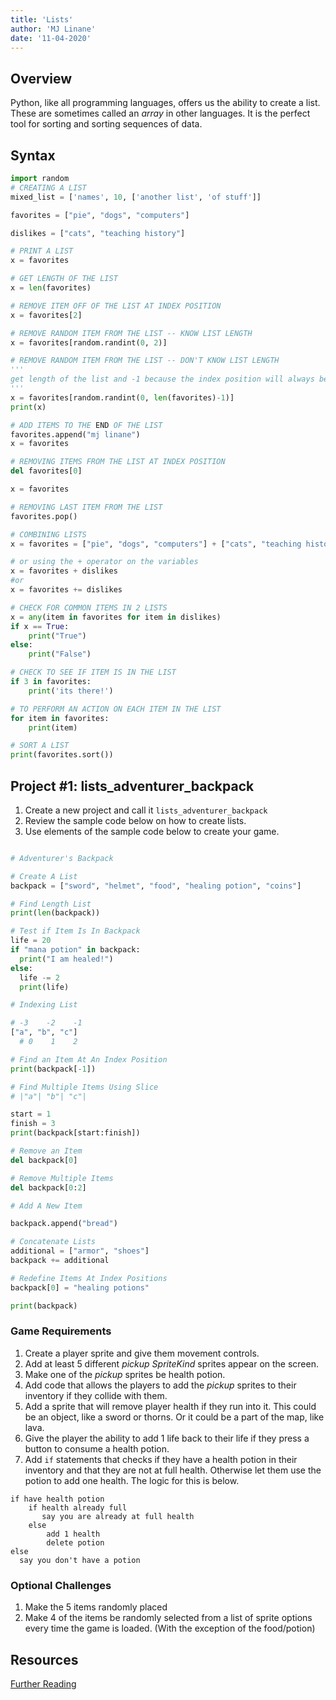 ```yaml
---
title: 'Lists'
author: 'MJ Linane'
date: '11-04-2020'
---
```


## Overview

Python, like all programming languages, offers us the ability to create a list. These are sometimes called an *array* in other languages. It is the perfect tool for sorting and sorting sequences of data.

## Syntax

```python
import random
# CREATING A LIST
mixed_list = ['names', 10, ['another list', 'of stuff']]

favorites = ["pie", "dogs", "computers"]

dislikes = ["cats", "teaching history"]

# PRINT A LIST
x = favorites

# GET LENGTH OF THE LIST
x = len(favorites)

# REMOVE ITEM OFF OF THE LIST AT INDEX POSITION
x = favorites[2]

# REMOVE RANDOM ITEM FROM THE LIST -- KNOW LIST LENGTH
x = favorites[random.randint(0, 2)]

# REMOVE RANDOM ITEM FROM THE LIST -- DON'T KNOW LIST LENGTH
'''
get length of the list and -1 because the index position will always be 1 less than the total number of items in the list
'''
x = favorites[random.randint(0, len(favorites)-1)]
print(x)

# ADD ITEMS TO THE END OF THE LIST
favorites.append("mj linane")
x = favorites

# REMOVING ITEMS FROM THE LIST AT INDEX POSITION
del favorites[0]

x = favorites

# REMOVING LAST ITEM FROM THE LIST
favorites.pop()

# COMBINING LISTS
x = favorites = ["pie", "dogs", "computers"] + ["cats", "teaching history"]

# or using the + operator on the variables
x = favorites + dislikes
#or
x = favorites += dislikes

# CHECK FOR COMMON ITEMS IN 2 LISTS
x = any(item in favorites for item in dislikes)
if x == True:
    print("True")
else:
    print("False")

# CHECK TO SEE IF ITEM IS IN THE LIST
if 3 in favorites:
    print('its there!')

# TO PERFORM AN ACTION ON EACH ITEM IN THE LIST
for item in favorites:
    print(item)

# SORT A LIST
print(favorites.sort())
```

## Project #1: lists_adventurer_backpack

1. Create a new project and call it `lists_adventurer_backpack`
2. Review the sample code below on how to create lists.
3. Use elements of the sample code below to create your game.

```python

# Adventurer's Backpack

# Create A List
backpack = ["sword", "helmet", "food", "healing potion", "coins"]

# Find Length List
print(len(backpack))

# Test if Item Is In Backpack
life = 20
if "mana potion" in backpack:
  print("I am healed!")
else:
  life -= 2
  print(life)

# Indexing List

# -3    -2    -1
["a", "b", "c"]
  # 0    1    2

# Find an Item At An Index Position
print(backpack[-1])

# Find Multiple Items Using Slice
# |"a"| "b"| "c"|

start = 1
finish = 3
print(backpack[start:finish])

# Remove an Item
del backpack[0]

# Remove Multiple Items
del backpack[0:2]

# Add A New Item

backpack.append("bread")

# Concatenate Lists
additional = ["armor", "shoes"]
backpack += additional

# Redefine Items At Index Positions
backpack[0] = "healing potions"

print(backpack)
```

### Game Requirements

1. Create a player sprite and give them movement controls.
2. Add at least 5 different *pickup SpriteKind* sprites appear on the screen.
3. Make one of the *pickup* sprites be health potion.
4. Add code that allows the players to add the *pickup* sprites to their inventory if they collide with them.
5. Add a sprite that will remove player health if they run into it. This could be an object, like a sword or thorns. Or it could be a part of the map, like lava.
6. Give the player the ability to add 1 life back to their life if they press a button to consume a health potion.
7. Add `if` statements that checks if they have a health potion in their inventory and that they are not at full health. Otherwise let them use the potion to add one health. The logic for this is below.

```code
if have health potion
    if health already full
       say you are already at full health
    else
        add 1 health
        delete potion
else
  say you don't have a potion
```

### Optional Challenges

1. Make the 5 items randomly placed
2. Make 4 of the items be randomly selected from a list of sprite options every time the game is loaded. (With the exception of the food/potion)

## Resources

[Further Reading](https://www.programiz.com/python-programming/list)